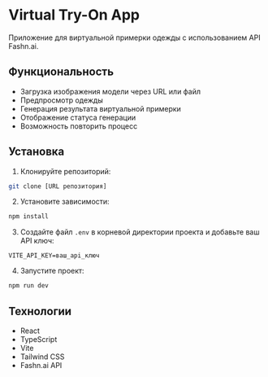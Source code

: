 # Virtual Try-On App

Приложение для виртуальной примерки одежды с использованием API Fashn.ai.

## Функциональность

- Загрузка изображения модели через URL или файл
- Предпросмотр одежды
- Генерация результата виртуальной примерки
- Отображение статуса генерации
- Возможность повторить процесс

## Установка

1. Клонируйте репозиторий:
```bash
git clone [URL репозитория]
```

2. Установите зависимости:
```bash
npm install
```

3. Создайте файл `.env` в корневой директории проекта и добавьте ваш API ключ:
```
VITE_API_KEY=ваш_api_ключ
```

4. Запустите проект:
```bash
npm run dev
```

## Технологии

- React
- TypeScript
- Vite
- Tailwind CSS
- Fashn.ai API
